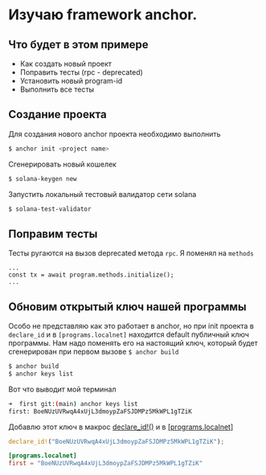 # Изучаю framework anchor.

## Что будет в этом примере
- Как создать новый проект
- Поправить тесты (rpc - deprecated)
- Установить новый program-id
- Выполнить все тесты

## Создание проекта
Для создания нового anchor проекта необходимо выполнить
```sh
$ anchor init <project name>
```

Сгенерировать новый кошелек
```sh
$ solana-keygen new
```

Запустить локальный тестовый валидатор сети solana
```sh
$ solana-test-validator
```

## Поправим тесты
Тесты ругаются на вызов deprecated метода `rpc`. Я поменял на `methods`
```tx
...
const tx = await program.methods.initialize();
...
```

## Обновим открытый ключ нашей программы
Особо не представляю как это работает в anchor, но при init проекта в `declare_id` и
в `[programs.localnet]` находится default публичный ключ программы. Нам надо поменять
его на настоящий ключ, который будет сгенерирован при первом вызове `$ anchor build`
```sh
$ anchor build
$ anchor keys list
```
Вот что выводит мой терминал
```sh
➜  first git:(main) anchor keys list
first: BoeNUzUVRwqA4xUjL3dmoypZaFSJDMPz5MkWPL1gTZiK
```
Добавлю этот ключ в макрос [declare_id!(<key>)](./programs/first/src/lib.rs) и в [[programs.localnet]](./Anchor.toml)

```rust
declare_id!("BoeNUzUVRwqA4xUjL3dmoypZaFSJDMPz5MkWPL1gTZiK");
```
```toml
[programs.localnet]
first = "BoeNUzUVRwqA4xUjL3dmoypZaFSJDMPz5MkWPL1gTZiK"
```
